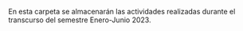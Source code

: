 En esta carpeta se almacenarán las actividades realizadas durante el transcurso del semestre Enero-Junio 2023.
